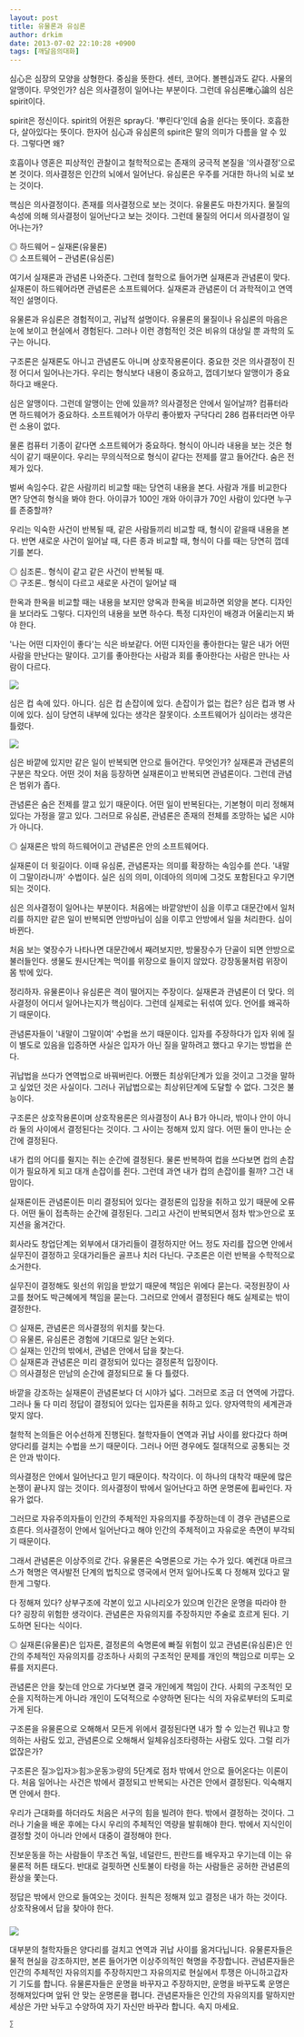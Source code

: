 ```yaml
---
layout: post
title: 유물론과 유심론
author: drkim
date: 2013-07-02 22:10:28 +0900
tags: [깨달음의대화]
---
```

심心은 심장의 모양을 상형한다. 중심을 뜻한다. 센터, 코어다. 볼펜심과도 같다. 사물의 알맹이다. 무엇인가? 심은 의사결정이 일어나는 부분이다. 그런데 유심론唯心論의 심은 spirit이다. 


  


spirit은 정신이다. spirit의 어원은 spray다. '뿌린다'인데 숨을 쉰다는 뜻이다. 호흡한다, 살아있다는 뜻이다. 한자어 심心과 유심론의 spirit은 말의 의미가 다름을 알 수 있다. 그렇다면 왜? 


  


호흡이나 영혼은 피상적인 관찰이고 철학적으로는 존재의 궁극적 본질을 '의사결정'으로 본 것이다. 의사결정은 인간의 뇌에서 일어난다. 유심론은 우주를 거대한 하나의 뇌로 보는 것이다. 


  


핵심은 의사결정이다. 존재를 의사결정으로 보는 것이다. 유물론도 마찬가지다. 물질의 속성에 의해 의사결정이 일어난다고 보는 것이다. 그런데 물질의 어디서 의사결정이 일어나는가? 


  


◎ 하드웨어 – 실재론(유물론)     
◎ 소프트웨어 – 관념론(유심론)


  


여기서 실재론과 관념론 나와준다. 그런데 철학으로 들어가면 실재론과 관념론이 맞다. 실재론이 하드웨어라면 관념론은 소프트웨어다. 실재론과 관념론이 더 과학적이고 연역적인 설명이다. 


  


유물론과 유심론은 경험적이고, 귀납적 설명이다. 유물론의 물질이나 유심론의 마음은 눈에 보이고 현실에서 경험된다. 그러나 이런 경험적인 것은 비유의 대상일 뿐 과학의 도구는 아니다.


  


구조론은 실재론도 아니고 관념론도 아니며 상호작용론이다. 중요한 것은 의사결정이 진정 어디서 일어나는가다. 우리는 형식보다 내용이 중요하고, 껍데기보다 알맹이가 중요하다고 배운다. 


  


심은 알맹이다. 그런데 알맹이는 안에 있을까? 의사결정은 안에서 일어날까? 컴퓨터라면 하드웨어가 중요하다. 소프트웨어가 아무리 좋아봤자 구닥다리 286 컴퓨터라면 아무런 소용이 없다. 


  


물론 컴퓨터 기종이 같다면 소프트웨어가 중요하다. 형식이 아니라 내용을 보는 것은 형식이 같기 때문이다. 우리는 무의식적으로 형식이 같다는 전제를 깔고 들어간다. 숨은 전제가 있다. 


  


벌써 속임수다. 같은 사람끼리 비교할 때는 당연히 내용을 본다. 사람과 개를 비교한다면? 당연히 형식을 봐야 한다. 아이큐가 100인 개와 아이큐가 70인 사람이 있다면 누구를 존중할까? 


  


우리는 익숙한 사건이 반복될 때, 같은 사람들끼리 비교할 때, 형식이 같을때 내용을 본다. 반면 새로운 사건이 일어날 때, 다른 종과 비교할 때, 형식이 다를 때는 당연히 껍데기를 본다. 


  


◎ 심조론.. 형식이 같고 같은 사건이 반복될 때.     
◎ 구조론.. 형식이 다르고 새로운 사건이 일어날 때 


  


한옥과 한옥을 비교할 때는 내용을 보지만 양옥과 한옥을 비교하면 외양을 본다. 디자인을 보더라도 그렇다. 디자인의 내용을 보면 하수다. 특정 디자인이 배경과 어울리는지 봐야 한다. 


  


'나는 어떤 디자인이 좋다'는 식은 바보같다. 어떤 디자인을 좋아한다는 말은 내가 어떤 사람을 만난다는 말이다. 고기를 좋아한다는 사람과 회를 좋아한다는 사람은 만나는 사람이 다르다. 



 ![](/files/attach/images/198/448/365/cup.jpg)  


심은 컵 속에 있다. 아니다. 심은 컵 손잡이에 있다. 손잡이가 없는 컵은? 심은 컵과 병 사이에 있다. 심이 당연히 내부에 있다는 생각은 잘못이다. 소프트웨어가 심이라는 생각은 틀렸다.



 ![](/files/attach/images/198/448/365/swt.JPG)  


심은 바깥에 있지만 같은 일이 반복되면 안으로 들어간다. 무엇인가? 실재론과 관념론의 구분은 착오다. 어떤 것이 처음 등장하면 실재론이고 반복되면 관념론이다. 그런데 관념은 범위가 좁다. 


  


관념론은 숨은 전제를 깔고 있기 때문이다. 어떤 일이 반복된다는, 기본형이 미리 정해져 있다는 가정을 깔고 있다. 그러므로 유심론, 관념론은 존재의 전체를 조망하는 넓은 시야가 아니다. 


  


◎ 실재론은 밖의 하드웨어이고 관념론은 안의 소프트웨어다. 


  


실재론이 더 윗길이다. 이때 유심론, 관념론자는 의미를 확장하는 속임수를 쓴다. '내말이 그말이라니까' 수법이다. 실은 심의 의미, 이데아의 의미에 그것도 포함된다고 우기면 되는 것이다. 


  


심은 의사결정이 일어나는 부분이다. 처음에는 바깥양반이 심을 이루고 대문간에서 일처리를 하지만 같은 일이 반복되면 안방마님이 심을 이루고 안방에서 일을 처리한다. 심이 바뀐다. 


  


처음 보는 옃장수가 나타나면 대문간에서 째려보지만, 방물장수가 단골이 되면 안방으로 불러들인다. 생물도 원시단계는 먹이를 위장으로 들이지 않았다. 강장동물처럼 위장이 몸 밖에 있다. 


  


정리하자. 유물론이나 유심론은 격이 떨어지는 주장이다. 실재론과 관념론이 더 맞다. 의사결정이 어디서 일어나는지가 핵심이다. 그런데 실제로는 뒤섞여 있다. 언어를 왜곡하기 때문이다.


  


관념론자들이 '내말이 그말이여' 수법을 쓰기 때문이다. 입자를 주장하다가 입자 위에 질이 별도로 있음을 입증하면 사실은 입자가 아닌 질을 말하려고 했다고 우기는 방법을 쓴다. 


  


귀납법을 쓰다가 연역법으로 바꿔버린다. 어쨌든 최상위단계가 있을 것이고 그것을 말하고 싶었던 것은 사실이다. 그러나 귀납법으로는 최상위단계에 도달할 수 없다. 그것은 불능이다.


  


구조론은 상호작용론이며 상호작용론은 의사결정이 A나 B가 아니라, 밖이나 안이 아니라 둘의 사이에서 결정된다는 것이다. 그 사이는 정해져 있지 않다. 어떤 둘이 만나는 순간에 결정된다. 


  


내가 컵의 어디를 쥘지는 쥐는 순간에 결정된다. 물론 반복하여 컵을 쓰다보면 컵의 손잡이가 필요하게 되고 대개 손잡이를 쥔다. 그런데 과연 내가 컵의 손잡이를 쥘까? 그건 내맘이다. 


  


실재론이든 관념론이든 미리 결정되어 있다는 결정론의 입장을 취하고 있기 때문에 오류다. 어떤 둘이 접촉하는 순간에 결정된다. 그리고 사건이 반복되면서 점차 밖≫안으로 포지션을 옮겨간다. 


  


회사라도 창업단계는 외부에서 대가리들이 결정하지만 어느 정도 자리를 잡으면 안에서 실무진이 결정하고 웃대가리들은 골프나 치러 다닌다. 구조론은 이런 반복을 수학적으로 소거한다. 


  


실무진이 결정해도 윗선의 위임을 받았기 때문에 책임은 위에다 묻는다. 국정원장이 사고를 쳤어도 박근혜에게 책임을 묻는다. 그러므로 안에서 결정된다 해도 실제로는 밖이 결정한다. 


  


◎ 실재론, 관념론은 의사결정의 위치를 찾는다.     
◎ 유물론, 유심론은 경험에 기대므로 일단 논외다.     
◎ 실재는 인간의 밖에서, 관념은 안에서 답을 찾는다.     
◎ 실재론과 관념론은 미리 결정되어 있다는 결정론적 입장이다.     
◎ 의사결정은 만남의 순간에 결정되므로 둘 다 틀렸다. 


  


바깥을 강조하는 실재론이 관념론보다 더 시야가 넓다. 그러므로 조금 더 연역에 가깝다. 그러나 둘 다 미리 정답이 결정되어 있다는 입자론을 취하고 있다. 양자역학의 세계관과 맞지 않다. 


  


철학적 논의들은 어수선하게 진행된다. 철학자들이 연역과 귀납 사이를 왔다갔다 하며 양다리를 걸치는 수법을 쓰기 때문이다. 그러나 어떤 경우에도 절대적으로 공통되는 것은 안과 밖이다. 


  


의사결정은 안에서 일어난다고 믿기 때문이다. 착각이다. 이 하나의 대착각 때문에 많은 논쟁이 끝나지 않는 것이다. 의사결정이 밖에서 일어난다고 하면 운명론에 휩싸인다. 자유가 없다.


  


그러므로 자유주의자들이 인간의 주체적인 자유의지를 주장하는데 이 경우 관념론으로 흐른다. 의사결정이 안에서 일어난다고 해야 인간의 주체적이고 자유로운 측면이 부각되기 때문이다. 


  


그래서 관념론은 이상주의로 간다. 유물론은 숙명론으로 가는 수가 있다. 예컨대 마르크스가 혁명은 역사발전 단계의 법칙으로 영국에서 먼저 일어나도록 다 정해져 있다고 말한게 그렇다. 


  


다 정해져 있다? 상부구조에 각본이 있고 시나리오가 있으며 인간은 운명을 따라야 한다? 굉장히 위험한 생각이다. 관념론은 자유의지를 주장하지만 주술로 흐르게 된다. 기도하면 된다는 식이다.


  


◎ 실재론(유물론)은 입자론, 결정론의 숙명론에 빠질 위험이 있고 관념론(유심론)은 인간의 주체적인 자유의지를 강조하나 사회의 구조적인 문제를 개인의 책임으로 미루는 오류를 저지른다. 


  


관념론은 안을 찾는데 안으로 가다보면 결국 개인에게 책임이 간다. 사회의 구조적인 모순을 지적하는게 아니라 개인이 도덕적으로 수양하면 된다는 식의 자유로부터의 도피로 가게 된다. 


  


구조론을 유물론으로 오해해서 모든게 위에서 결정된다면 내가 할 수 있는건 뭐냐고 항의하는 사람도 있고, 관념론으로 오해해서 일체유심조타령하는 사람도 있다. 그럴 리가 없잖은가? 


  


구조론은 질≫입자≫힘≫운동≫량의 5단계로 점차 밖에서 안으로 들어온다는 이론이다. 처음 일어나는 사건은 밖에서 결정되고 반복되는 사건은 안에서 결정된다. 익숙해지면 안에서 한다. 


  


우리가 근대화를 하더라도 처음은 서구의 힘을 빌려야 한다. 밖에서 결정하는 것이다. 그러나 기술을 배운 후에는 다시 우리의 주체적인 역량을 발휘해야 한다. 밖에서 지식인이 결정할 것이 아니라 안에서 대중이 결정해야 한다. 


  


진보운동을 하는 사람들이 무조건 독일, 네덜란드, 핀란드를 배우자고 우기는데 이는 유물론적 허튼 태도다. 반대로 걸핏하면 신토불이 타령을 하는 사람들은 공허한 관념론의 환상을 쫓는다. 


  


정답은 밖에서 안으로 들여오는 것이다. 원칙은 정해져 있고 결정은 내가 하는 것이다. 상호작용에서 답을 찾아야 한다. 


  




 ###


  





  ![](/files/attach/images/198/727/315/55.JPG) 
  
  
   대부분의 철학자들은 양다리를 걸치고 연역과 귀납 사이를 옮겨다닙니다. 유물론자들은 물적 현실을 강조하지만, 본론 들어가면 이상주의적인 혁명을 주장합니다. 관념론자들은 인간의 주체적인 자유의지를 주장하지만그 자유의지로 현실에서 투쟁은 아니하고갑자기 기도를 합니다. 유물론자들은 운명을 바꾸자고 주장하지만, 운명을 바꾸도록 운명은 정해져있다며 앞뒤 안 맞는 운명론을 폅니다. 관념론자들은 인간의 자유의지를 말하지만 세상은 가만 놔두고 수양하여 자기 자신만 바꾸라 합니다. 속지 마세요. 
  
  
  
  
  
    ∑ 
  
  
  
  
  
  
  
  
  
  
  
  
  
  
  
  
  
  
  
  
  
  
  
  
  
  
  
  
  
  
  
  
  
  
  
  
  
  
  
